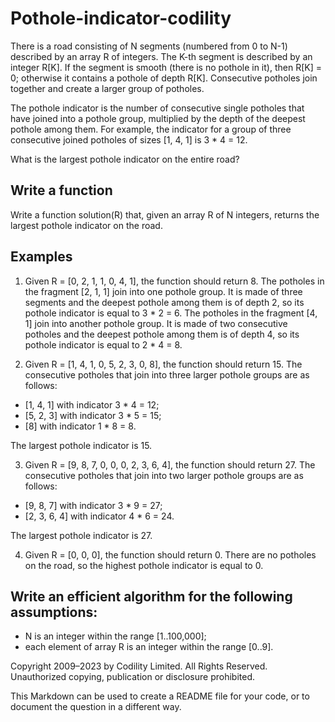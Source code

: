# Pothole-indicator-codility
There is a road consisting of N segments (numbered from 0 to N-1) described by an array R of integers. The K-th segment is described by an integer R[K]. If the segment is smooth (there is no pothole in it), then R[K] = 0; otherwise it contains a pothole of depth R[K]. Consecutive potholes join together and create a larger group of potholes.

The pothole indicator is the number of consecutive single potholes that have joined into a pothole group, multiplied by the depth of the deepest pothole among them. For example, the indicator for a group of three consecutive joined potholes of sizes [1, 4, 1] is 3 * 4 = 12.

What is the largest pothole indicator on the entire road?

## Write a function

Write a function solution(R) that, given an array R of N integers, returns the largest pothole indicator on the road.

## Examples

1. Given R = [0, 2, 1, 1, 0, 4, 1], the function should return 8. The potholes in the fragment [2, 1, 1] join into one pothole group. It is made of three segments and the deepest pothole among them is of depth 2, so its pothole indicator is equal to 3 * 2 = 6. The potholes in the fragment [4, 1] join into another pothole group. It is made of two consecutive potholes and the deepest pothole among them is of depth 4, so its pothole indicator is equal to 2 * 4 = 8.

2. Given R = [1, 4, 1, 0, 5, 2, 3, 0, 8], the function should return 15. The consecutive potholes that join into three larger pothole groups are as follows:

* [1, 4, 1] with indicator 3 * 4 = 12;
* [5, 2, 3] with indicator 3 * 5 = 15;
* [8] with indicator 1 * 8 = 8.

The largest pothole indicator is 15.

3. Given R = [9, 8, 7, 0, 0, 0, 2, 3, 6, 4], the function should return 27. The consecutive potholes that join into two larger pothole groups are as follows:

* [9, 8, 7] with indicator 3 * 9 = 27;
* [2, 3, 6, 4] with indicator 4 * 6 = 24.

The largest pothole indicator is 27.

4. Given R = [0, 0, 0], the function should return 0. There are no potholes on the road, so the highest pothole indicator is equal to 0.

## Write an efficient algorithm for the following assumptions:

* N is an integer within the range [1..100,000];
* each element of array R is an integer within the range [0..9].

Copyright 2009–2023 by Codility Limited. All Rights Reserved. Unauthorized copying, publication or disclosure prohibited.


This Markdown can be used to create a README file for your code, or to document the question in a different way.